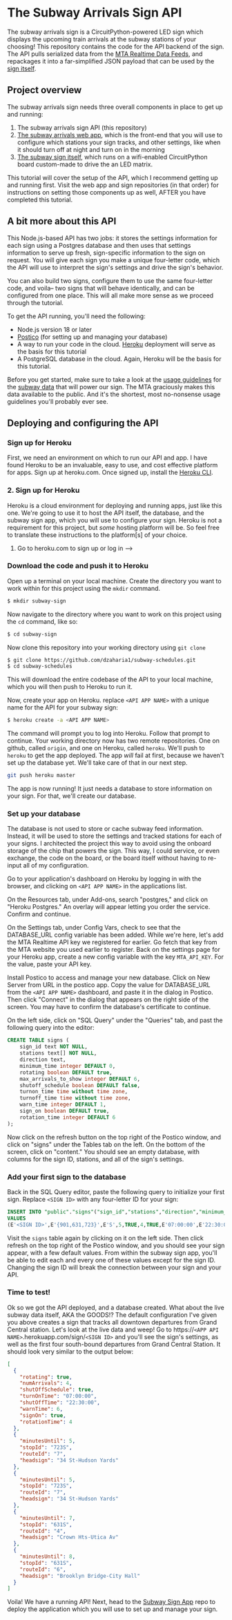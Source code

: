 # The Subway Arrivals Sign API
The subway arrivals sign is a CircuitPython-powered LED sign which displays the upcoming train arrivals at the subway stations of your choosing! This repository contains the code for the API backend of the sign. The API pulls serialized data from the [MTA Realtime Data Feeds](https://api.mta.info/#/landing), and repackages it into a far-simplified JSON payload that can be used by the [sign itself](https://github.com/dzaharia1/subway-sign-python).

## Project overview
The subway arrivals sign needs three overall components in place to get up and running:
1. The subway arrivals sign API (this repository)
2. [The subway arrivals web app](https://github.com/dzaharia1/subway-sign-app), which is the front-end that you will use to configure which stations your sign tracks, and other settings, like when it should turn off at night and turn on in the morning
3. [The subway sign itself](https://github.com/dzaharia1/subway-sign-python), which runs on a wifi-enabled CircuitPython board custom-made to drive the an LED matrix.

This tutorial will cover the setup of the API, which I recommend getting up and running first. Visit the web app and sign repositories (in that order) for instructions on setting those components up as well, AFTER you have completed this tutorial.

## A bit more about this API
This Node.js-based API has two jobs: it stores the settings information for each sign using a Postgres database and then uses that settings information to serve up fresh, sign-specific information to the sign on request. You will give each sign you make a unique four-letter code, which the API will use to interpret the sign's settings and drive the sign's behavior.

You can also build two signs, configure them to use the same four-letter code, and voila– two signs that will behave identically, and can be configured from one place. This will all make more sense as we proceed through the tutorial.

To get the API running, you'll need the following:
- Node.js version 18 or later
- [Postico](https://eggerapps.at/postico2/) (for setting up and managing your database)
- A way to run your code in the cloud. [Heroku](heroku.com) deployment will serve as the basis for this tutorial
- A PostgreSQL database in the cloud. Again, Heroku will be the basis for this tutorial.

Before you get started, make sure to take a look at the [usage guidelines](https://api.mta.info/#/DataFeedAgreement) for the [subway data](https://api.mta.info/#/landing) that will power our sign. The MTA graciously makes this data available to the public. And it's the shortest, most no-nonsense usage guidelines you'll probably ever see.

## Deploying and configuring the API
### Sign up for Heroku
First, we need an environment on which to run our API and app. I have found Heroku to be an invaluable, easy to use, and cost effective platform for apps. Sign up at heroku.com. Once signed up, install the [Heroku CLI](https://devcenter.heroku.com/articles/heroku-cli).

### 2. Sign up for Heroku
Heroku is a cloud environment for deploying and running apps, just like this one. We're going to use it to host the API itself, the database, and the subway sign app, which you will use to configure your sign. Heroku is not a requirement for this project, but _some_ hosting platform will be. So feel free to translate these instructions to the platform[s] of your choice.

1. Go to heroku.com to sign up or log in -->

### Download the code and push it to Heroku
Open up a terminal on your local machine. Create the directory you want to work within for this project using the `mkdir` command.

```bash
$ mkdir subway-sign
```

Now navigate to the directory where you want to work on this project using the `cd` command, like so:

```bash
$ cd subway-sign
```

Now clone this repository into your working directory using `git clone`

```bash
$ git clone https://github.com/dzaharia1/subway-schedules.git
$ cd subway-schedules
```

This will download the entire codebase of the API to your local machine, which you will then push to Heroku to run it.

Now, create your app on Heroku. replace `<API APP NAME>` with a unique name for the API for your subway sign:
```bash
$ heroku create -a <API APP NAME>
```

The command will prompt you to log into Heroku. Follow that prompt to continue.
Your working directory now has two remote repositories. One on github, called `origin`, and one on Heroku, called `heroku`. We'll push to `heroku` to get the app deployed. The app _will_ fail at first, because we haven't set up the database yet. We'll take care of that in our next step.

```bash
git push heroku master
```

The app is now running! It just needs a database to store information on your sign. For that, we'll create our database.


### Set up your database

The database is not used to store or cache subway feed information. Instead, it will be used to store the settings and tracked stations for each of your signs. I architected the project this way to avoid using the onboard storage of the chip that powers the sign. This way, I could service, or even exchange, the code on the board, or the board itself without having to re-input all of my configuration.

Go to your application's dashboard on Heroku by logging in with the browser, and clicking on `<API APP NAME>` in the applications list.

On the Resources tab, under Add-ons, search "postgres," and click on "Heroku Postgres." An overlay will appear letting you order the service. Confirm and continue.

On the Settings tab, under Config Vars, check to see that the DATABASE_URL config variable has been added. While we're here, let's add the MTA Realtime API key we registered for earlier. Go fetch that key from the MTA website you used earlier to register. Back on the settings page for your Heroku app, create a new config variable with the key `MTA_API_KEY`. For the value, paste your API key.

Install Postico to access and manage your new database. Click on New Server from URL in the postico app. Copy the value for DATABASE_URL from the `<API APP NAME>` dashboard, and paste it in the dialog in Postico. Then click "Connect" in the dialog that appears on the right side of the screen. You may have to confirm the database's certificate to continue.

On the left side, click on "SQL Query" under the "Queries" tab, and past the following query into the editor:
```SQL
CREATE TABLE signs (
    sign_id text NOT NULL,
    stations text[] NOT NULL,
    direction text,
    minimum_time integer DEFAULT 0,
    rotating boolean DEFAULT true,
    max_arrivals_to_show integer DEFAULT 6,
    shutoff_schedule boolean DEFAULT false,
    turnon_time time without time zone,
    turnoff_time time without time zone,
    warn_time integer DEFAULT 1,
    sign_on boolean DEFAULT true,
    rotation_time integer DEFAULT 6
);
```
Now click on the refresh button on the top right of the Postico window, and click on "signs" under the Tables tab on the left. On the bottom of the screen, click on "content." You should see an empty database, with columns for the sign ID, stations, and all of the sign's settings.

### Add your first sign to the database
Back in the SQL Query editor, paste the following query to initialize your first sign. Replace `<SIGN ID>` with any four-letter ID for your sign:
```SQL
INSERT INTO "public"."signs"("sign_id","stations","direction","minimum_time","rotating","max_arrivals_to_show","shutoff_schedule","turnon_time","turnoff_time","warn_time","sign_on","rotation_time")
VALUES
(E'<SIGN ID>',E'{901,631,723}',E'S',5,TRUE,4,TRUE,E'07:00:00',E'22:30:00',6,TRUE,4);
```
Visit the `signs` table again by clicking on it on the left side. Then click refresh on the top right of the Postico window, and you should see your sign appear, with a few default values. From within the subway sign app, you'll be able to edit each and every one of these values except for the sign ID. Changing the sign ID will break the connection between your sign and your API.

### Time to test!
Ok so we got the API deployed, and a database created. What about the live subway data itself, AKA the GOODS!? The default configuration I've given you above creates a sign that tracks all downtown departures from Grand Central station. Let's look at the live data and weep! Go to https://`<APP API NAME>`.herokuapp.com/sign/`<SIGN ID>` and you'll see the sign's settings, as well as the first four south-bound departures from Grand Central Station. It should look very similar to the output below:
```JSON
[
  {
    "rotating": true,
    "numArrivals": 4,
    "shutOffSchedule": true,
    "turnOnTime": "07:00:00",
    "shutOffTime": "22:30:00",
    "warnTime": 6,
    "signOn": true,
    "rotationTime": 4
  },
  {
    "minutesUntil": 5,
    "stopId": "723S",
    "routeId": "7",
    "headsign": "34 St-Hudson Yards"
  },
  {
    "minutesUntil": 5,
    "stopId": "723S",
    "routeId": "7",
    "headsign": "34 St-Hudson Yards"
  },
  {
    "minutesUntil": 7,
    "stopId": "631S",
    "routeId": "4",
    "headsign": "Crown Hts-Utica Av"
  },
  {
    "minutesUntil": 8,
    "stopId": "631S",
    "routeId": "6",
    "headsign": "Brooklyn Bridge-City Hall"
  }
]
```

Voila! We have a running API! Next, head to the [Subway Sign App](https://github.com/dzaharia1/subway-sign-app) repo to deploy the application which you will use to set up and manage your sign.
